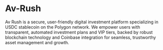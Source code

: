 # Av-Rush
Av Rush is a secure, user-friendly digital investment platform specializing in USDC stablecoin on the Polygon network. We empower users with transparent, automated investment plans and VIP tiers, backed by robust blockchain technology and Coinbase integration for seamless, trustworthy asset management and growth.
